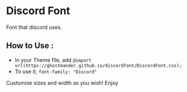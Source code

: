 # Discord Font 

Font that discord uses.

## How to Use :
- In your Theme file, add `@import url(https://ghostmander.github.io/discordfont/DiscordFont.css);`
- To use it, `font-family: "Discord"`

Customise sizes and width as you wish! Enjoy
